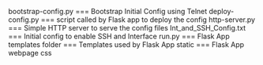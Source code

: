 bootstrap-config.py === Bootstrap Initial Config using Telnet
deploy-config.py === script called by Flask app to deploy the config
http-server.py === Simple HTTP server to serve the config files
Int_and_SSH_Config.txt === Initial config to enable SSH and Interface
run.py === Flask App
templates folder === Templates used by Flask App 
static === Flask App webpage css
